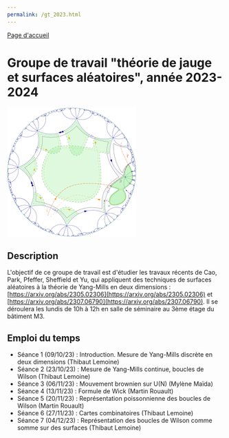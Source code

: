 ```yaml
---
permalink: /gt_2023.html
---
```


[Page d'accueil](/index.html)

# Groupe de travail "théorie de jauge et surfaces aléatoires", année 2023-2024

![](TSw-1.png)

## Description

L'objectif de ce groupe de travail est d'étudier les travaux récents de Cao, Park, Pfeffer, Sheffield et Yu, qui appliquent des techniques de surfaces aléatoires à la théorie de Yang-Mills en deux dimensions : [https://arxiv.org/abs/2305.02306](https://arxiv.org/abs/2305.02306) et [https://arxiv.org/abs/2307.06790](https://arxiv.org/abs/2307.06790). Il se déroulera les lundis de 10h à 12h en salle de séminaire au 3ème étage du bâtiment M3.

## Emploi du temps

- Séance 1 (09/10/23) : Introduction. Mesure de Yang-Mills discrète en deux dimensions (Thibaut Lemoine)
- Séance 2 (23/10/23) : Mesure de Yang-Mills continue, boucles de Wilson (Thibaut Lemoine)
- Séance 3 (06/11/23) : Mouvement brownien sur U(N) (Mylène Maïda)
- Séance 4 (13/11/23) : Formule de Wick (Martin Rouault)
- Séance 5 (20/11/23) : Représentation poissonnienne des boucles de Wilson (Martin Rouault)
- Séance 6 (27/11/23) : Cartes combinatoires (Thibaut Lemoine)
- Séance 7 (04/12/23) : Représentation des boucles de Wilson comme somme sur des surfaces (Thibaut Lemoine)
